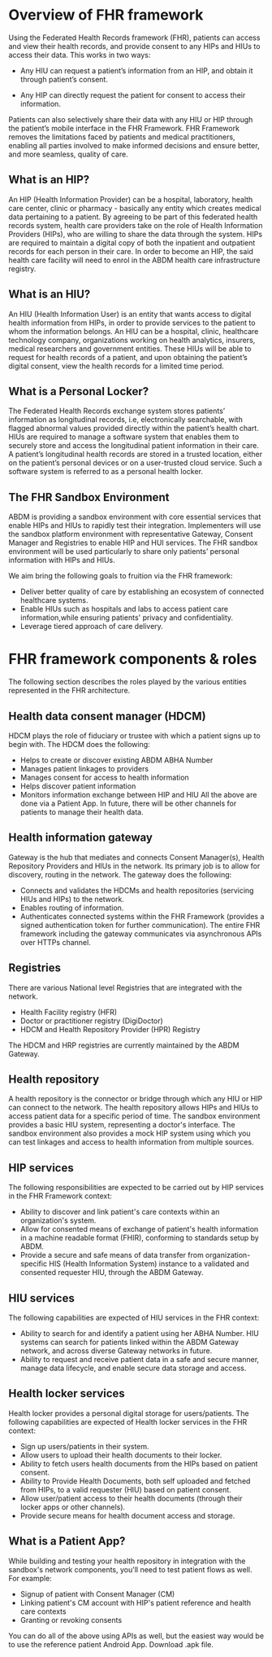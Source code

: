 # Overview of FHR framework

Using the Federated Health Records framework (FHR), patients can access and view their health records, and provide consent to any HIPs and HIUs to access their data. 
This works in two ways:

- Any HIU can request a patient’s information from an HIP, and obtain it through patient’s consent.

- Any HIP can directly request the patient for consent to access their information.

Patients can also selectively share their data with any HIU or HIP through the patient’s mobile interface in the FHR Framework. FHR Framework removes the limitations 
faced by patients and medical practitioners, enabling all parties involved to make informed decisions and ensure better, and more seamless, quality of care.


## What is an HIP?
An HIP (Health Information Provider) can be a hospital, laboratory, health care center, clinic or pharmacy - basically any entity which creates medical data 
pertaining to a patient. By agreeing to be part of this federated health records system, health care providers take on the role of Health Information Providers 
(HIPs), who are willing to share the data through the system. HIPs are required to maintain a digital copy of both the inpatient and outpatient records for each 
person in their care. In order to become an HIP, the said health care facility will need to enrol in the ABDM health care infrastructure registry.


## What is an HIU?
An HIU (Health Information User) is an entity that wants access to digital health information from HIPs, in order to provide services to the patient to 
whom the information belongs. An HIU can be a hospital, clinic, healthcare technology company, organizations working on health analytics, insurers, medical 
researchers and government entities. These HIUs will be able to request for health records of a patient, and upon obtaining the patient’s digital consent, view 
the health records for a limited time period.


## What is a Personal Locker?
The Federated Health Records exchange system stores patients’ information as longitudinal records, i.e, electronically searchable, with flagged abnormal values 
provided directly within the patient’s health chart. HIUs are required to manage a software system that enables them to securely store and access the longitudinal 
patient information in their care. A patient’s longitudinal health records are stored in a trusted location, either on the patient’s personal devices or on a 
user-trusted cloud service. Such a software system is referred to as a personal health locker.


## The FHR Sandbox Environment
ABDM is providing a sandbox environment with core essential services that enable HIPs and HIUs to rapidly test their integration. 
Implementers will use the sandbox platform environment with representative Gateway, Consent Manager and Registries to enable HIP and HUI services. 
The FHR sandbox environment will be used particularly to share only patients’ personal information with HIPs and HIUs.

We aim bring the following goals to fruition via the FHR framework:

- Deliver better quality of care by establishing an ecosystem of connected healthcare systems.
- Enable HIUs such as hospitals and labs to access patient care information,while ensuring patients' privacy and confidentiality.
- Leverage tiered approach of care delivery.

# FHR framework components & roles
The following section describes the roles played by the various entities represented in the FHR architecture.


## Health data consent manager (HDCM)
HDCM plays the role of fiduciary or trustee with which a patient signs up to begin with. The HDCM does the following:

- Helps to create or discover existing ABDM ABHA Number
- Manages patient linkages to providers
- Manages consent for access to health information
- Helps discover patient information
- Monitors information exchange between HIP and HIU
All the above are done via a Patient App. In future, there will be other channels for patients to manage their health data.

## Health information gateway
Gateway is the hub that mediates and connects Consent Manager(s), Health Repository Providers and HIUs in the network. 
Its primary job is to allow for discovery, routing in the network. The gateway does the following:

- Connects and validates the HDCMs and health repositories (servicing HIUs and HIPs) to the network.
- Enables routing of information.
- Authenticates connected systems within the FHR Framework (provides a signed authentication token for further communication). 
The entire FHR framework including the gateway communicates via asynchronous APIs over HTTPs channel.

## Registries
There are various National level Registries that are integrated with the network.

- Health Facility registry (HFR)
- Doctor or practitioner registry (DigiDoctor)
- HDCM and Health Repository Provider (HPR) Registry

The HDCM and HRP registries are currently maintained by the ABDM Gateway.

## Health repository
A health repository is the connector or bridge through which any HIU or HIP can connect to the network. 
The health repository allows HIPs and HIUs to access patient data for a specific period of time. 
The sandbox environment provides a basic HIU system, representing a doctor's interface. 
The sandbox environment also provides a mock HIP system using which you can test linkages and access to health information from multiple sources.


## HIP services
The following responsibilities are expected to be carried out by HIP services in the FHR Framework context:

- Ability to discover and link patient's care contexts within an organization's system.
- Allow for consented means of exchange of patient's health information in a machine readable format (FHIR), conforming to standards setup by ABDM.
- Provide a secure and safe means of data transfer from organization-specific HIS (Health Information System) instance to a validated 
and consented requester HIU, through the ABDM Gateway.


## HIU services
The following capabilities are expected of HIU services in the FHR context:

- Ability to search for and identify a patient using her ABHA Number. HIU systems can search for patients linked within the ABDM Gateway network, 
and across diverse Gateway networks in future.
- Ability to request and receive patient data in a safe and secure manner, manage data lifecycle, and enable secure data storage and access.

## Health locker services
Health locker provides a personal digital storage for users/patients. The following capabilities are expected of Health locker services in the FHR context:

- Sign up users/patients in their system.
- Allow users to upload their health documents to their locker.
- Ability to fetch users health documents from the HIPs based on patient consent.
- Ability to Provide Health Documents, both self uploaded and fetched from HIPs, to a valid requester (HIU) based on patient consent.
- Allow user/patient access to their health documents (through their locker apps or other channels).
- Provide secure means for health document access and storage.

## What is a Patient App?
While building and testing your health repository in integration with the sandbox's network components, you'll need to test patient flows as well. For example:

- Signup of patient with Consent Manager (CM)
- Linking patient's CM account with HIP's patient reference and health care contexts
- Granting or revoking consents

You can do all of the above using APIs as well, but the easiest way would be to use the reference patient Android App. Download .apk file.
